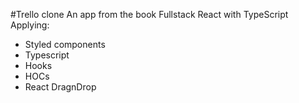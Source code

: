 #Trello clone
An app from the book Fullstack React with TypeScript
Applying:
* Styled components
* Typescript
* Hooks
* HOCs
* React DragnDrop
